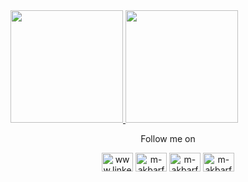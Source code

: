 <a href="https://github.com/m-akbarfauzi">
  <img height="180em" src="https://github-readme-stats-eight-theta.vercel.app/api?username=m-akbarfauzi&show_icons=true&theme=algolia&include_all_commits=true&count_private=true"/>
  <img height="180em" src="https://github-readme-stats-eight-theta.vercel.app/api/top-langs/?username=m-akbarfauzi&layout=compact&langs_count=8&theme=algolia"/>
</a>
<p align="center">Follow me on</p>
<p align="center">
<a href="https://www.linkedin.com/in/m-akbarfauzi/" target="_blank"><img align="center" src="https://raw.githubusercontent.com/rahuldkjain/github-profile-readme-generator/master/src/images/icons/Social/linked-in-alt.svg" alt="www.linkedin.com/in/m-akbarfauzi" height="30" width="50" /></a>
<a href="https://instagram.com/m_akbarfauzi" target="_blank"><img align="center" src="https://raw.githubusercontent.com/rahuldkjain/github-profile-readme-generator/master/src/images/icons/Social/instagram.svg" alt="m-akbarfauzi" height="30" width="50" /></a>
<a href="https://youtube.com/MuhammadAkbarFauzii" target="_blank"><img align="center" src="https://raw.githubusercontent.com/rahuldkjain/github-profile-readme-generator/master/src/images/icons/Social/youtube.svg" alt="m-akbarfauzi" height="30" width="50" /></a>
<a href="https://facebook.com/m.akbarfz" target="_blank"><img align="center" src="https://raw.githubusercontent.com/rahuldkjain/github-profile-readme-generator/master/src/images/icons/Social/facebook.svg" alt="m-akbarfauzi" height="30" width="50" /></a>  
</p>
